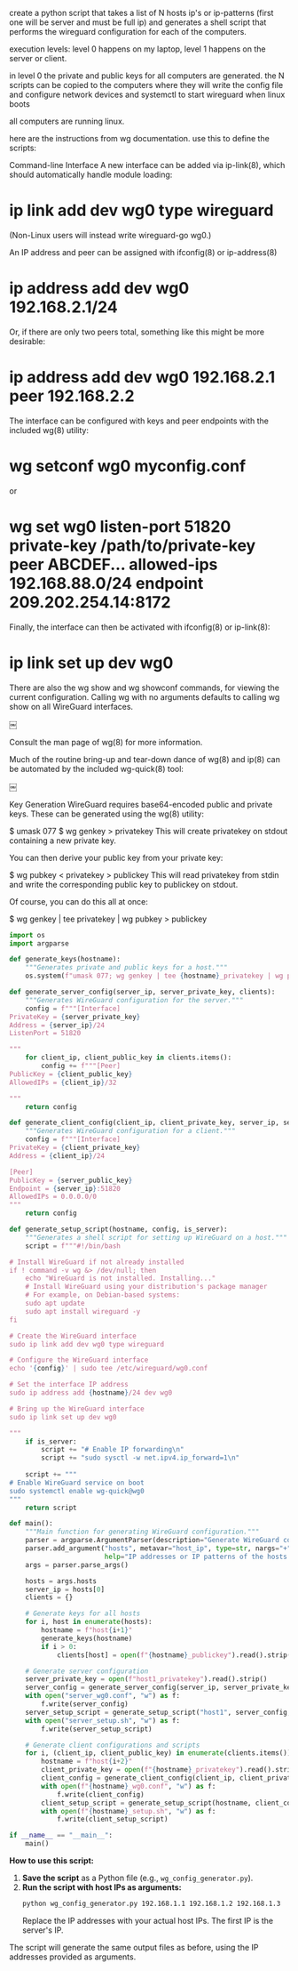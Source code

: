 
create a python script that takes a list of N hosts ip's or ip-patterns
(first one will be server and must be full ip) and generates a shell
script that performs the wireguard configuration for each of the
computers.

execution levels: level 0 happens on my laptop, level 1 happens on the
server or client.

in level 0 the private and public keys for all computers are
generated. the N scripts can be copied to the computers where they will write the config file 
and configure network devices and systemctl to start wireguard when linux boots

all computers are running linux.

here are the instructions from wg documentation. use this to define the scripts:

Command-line Interface
A new interface can be added via ip-link(8), which should automatically handle module loading:

# ip link add dev wg0 type wireguard
(Non-Linux users will instead write wireguard-go wg0.)

An IP address and peer can be assigned with ifconfig(8) or ip-address(8)

# ip address add dev wg0 192.168.2.1/24
Or, if there are only two peers total, something like this might be more desirable:

# ip address add dev wg0 192.168.2.1 peer 192.168.2.2
The interface can be configured with keys and peer endpoints with the included wg(8) utility:

# wg setconf wg0 myconfig.conf
or

# wg set wg0 listen-port 51820 private-key /path/to/private-key peer ABCDEF... allowed-ips 192.168.88.0/24 endpoint 209.202.254.14:8172
Finally, the interface can then be activated with ifconfig(8) or ip-link(8):

# ip link set up dev wg0
There are also the wg show and wg showconf commands, for viewing the current configuration. Calling wg with no arguments defaults to calling wg show on all WireGuard interfaces.

￼

Consult the man page of wg(8) for more information.

Much of the routine bring-up and tear-down dance of wg(8) and ip(8) can be automated by the included wg-quick(8) tool:

￼

Key Generation
WireGuard requires base64-encoded public and private keys. These can be generated using the wg(8) utility:

$ umask 077
$ wg genkey > privatekey
This will create privatekey on stdout containing a new private key.

You can then derive your public key from your private key:

$ wg pubkey < privatekey > publickey
This will read privatekey from stdin and write the corresponding public key to publickey on stdout.

Of course, you can do this all at once:

$ wg genkey | tee privatekey | wg pubkey > publickey




```python
import os
import argparse

def generate_keys(hostname):
    """Generates private and public keys for a host."""
    os.system(f"umask 077; wg genkey | tee {hostname}_privatekey | wg pubkey > {hostname}_publickey")

def generate_server_config(server_ip, server_private_key, clients):
    """Generates WireGuard configuration for the server."""
    config = f"""[Interface]
PrivateKey = {server_private_key}
Address = {server_ip}/24
ListenPort = 51820

"""
    for client_ip, client_public_key in clients.items():
        config += f"""[Peer]
PublicKey = {client_public_key}
AllowedIPs = {client_ip}/32

"""
    return config

def generate_client_config(client_ip, client_private_key, server_ip, server_public_key):
    """Generates WireGuard configuration for a client."""
    config = f"""[Interface]
PrivateKey = {client_private_key}
Address = {client_ip}/24

[Peer]
PublicKey = {server_public_key}
Endpoint = {server_ip}:51820
AllowedIPs = 0.0.0.0/0
"""
    return config

def generate_setup_script(hostname, config, is_server):
    """Generates a shell script for setting up WireGuard on a host."""
    script = f"""#!/bin/bash

# Install WireGuard if not already installed
if ! command -v wg &> /dev/null; then
    echo "WireGuard is not installed. Installing..."
    # Install WireGuard using your distribution's package manager
    # For example, on Debian-based systems:
    sudo apt update
    sudo apt install wireguard -y
fi

# Create the WireGuard interface
sudo ip link add dev wg0 type wireguard

# Configure the WireGuard interface
echo '{config}' | sudo tee /etc/wireguard/wg0.conf

# Set the interface IP address
sudo ip address add {hostname}/24 dev wg0

# Bring up the WireGuard interface
sudo ip link set up dev wg0

"""
    if is_server:
        script += "# Enable IP forwarding\n"
        script += "sudo sysctl -w net.ipv4.ip_forward=1\n"
    
    script += """
# Enable WireGuard service on boot
sudo systemctl enable wg-quick@wg0
"""
    return script

def main():
    """Main function for generating WireGuard configuration."""
    parser = argparse.ArgumentParser(description="Generate WireGuard configuration for multiple hosts.")
    parser.add_argument("hosts", metavar="host_ip", type=str, nargs="+",
                        help="IP addresses or IP patterns of the hosts (first one is the server)")
    args = parser.parse_args()

    hosts = args.hosts
    server_ip = hosts[0]
    clients = {}

    # Generate keys for all hosts
    for i, host in enumerate(hosts):
        hostname = f"host{i+1}"
        generate_keys(hostname)
        if i > 0:
            clients[host] = open(f"{hostname}_publickey").read().strip()

    # Generate server configuration
    server_private_key = open(f"host1_privatekey").read().strip()
    server_config = generate_server_config(server_ip, server_private_key, clients)
    with open("server_wg0.conf", "w") as f:
        f.write(server_config)
    server_setup_script = generate_setup_script("host1", server_config, True)
    with open("server_setup.sh", "w") as f:
        f.write(server_setup_script)

    # Generate client configurations and scripts
    for i, (client_ip, client_public_key) in enumerate(clients.items()):
        hostname = f"host{i+2}"
        client_private_key = open(f"{hostname}_privatekey").read().strip()
        client_config = generate_client_config(client_ip, client_private_key, server_ip, client_public_key)
        with open(f"{hostname}_wg0.conf", "w") as f:
            f.write(client_config)
        client_setup_script = generate_setup_script(hostname, client_config, False)
        with open(f"{hostname}_setup.sh", "w") as f:
            f.write(client_setup_script)

if __name__ == "__main__":
    main()
```

**How to use this script:**

1. **Save the script** as a Python file (e.g., `wg_config_generator.py`).
2. **Run the script with host IPs as arguments:**
   ```bash
   python wg_config_generator.py 192.168.1.1 192.168.1.2 192.168.1.3
   ```
   Replace the IP addresses with your actual host IPs. The first IP is the server's IP.

The script will generate the same output files as before, using the IP addresses provided as arguments. 
